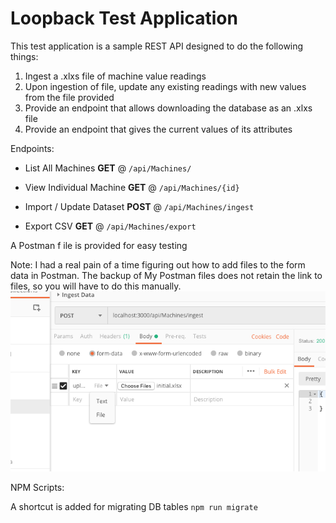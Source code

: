 # Loopback Test Application

This test application is a sample REST API designed to do the following things:

1. Ingest a .xlxs file of machine value readings
2. Upon ingestion of file, update any existing readings with new values from the file provided
3. Provide an endpoint that allows downloading the database as an .xlxs file
4. Provide an endpoint that gives the current values of its attributes

Endpoints: 

* List All Machines **GET** @ `/api/Machines/`

* View Individual Machine **GET** @ `/api/Machines/{id}`

* Import / Update Dataset **POST** @ `/api/Machines/ingest`

* Export CSV **GET** @ `/api/Machines/export`

A Postman f ile is provided for easy testing

Note: I had a real pain of a time figuring out how to add files to the form data in Postman. The backup of My Postman files does not retain the link to files, so you will have to do this manually.
![How to configure body payload files](https://github.com/dirtybirdnj/loopback-test/blob/master/postman_file_attach.png)


NPM Scripts:

A shortcut is added for migrating DB tables `npm run migrate`
